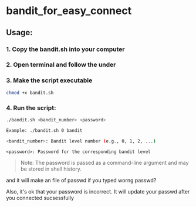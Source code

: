 # bandit_for_easy_connect

## Usage:
### 1. Copy the bandit.sh into your computer
### 2. Open terminal and follow the under

### 3. Make the script executable
```sh
chmod +x bandit.sh
```
### 4. Run the script:
```sh
./bandit.sh <bandit_number> <password>

Example: ./bandit.sh 0 bandit

<bandit_number>: Bandit level number (e.g., 0, 1, 2, ...)
```
```
<password>: Password for the corresponding bandit level
```
>Note: The password is passed as a command-line argument and may be stored in shell history.

and it will make an file of passwd
if you typed worng passwd?

Also, it's ok that your password is incorrect. 
It will update your passwd after you connected sucsessfully
